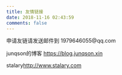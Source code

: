 ```yaml
---
title: 友情链接
date: 2018-11-16 02:43:59
comments: false
---
```

<div class="tip">
  申请友链请发送邮件到 1979646055@qq.com
</div>

junqson的博客 <https://blog.junqson.xin>

stalary<http://www.stalary.com>
